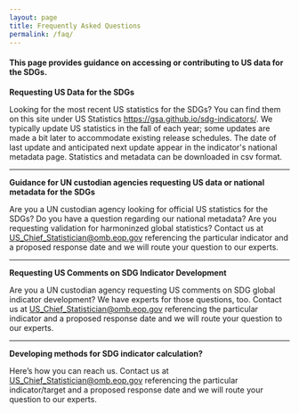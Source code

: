 ```yaml
---
layout: page
title: Frequently Asked Questions
permalink: /faq/
---
```


<h4>This page provides guidance on accessing or contributing to US data for the SDGs.</h4>

**Requesting US Data for the SDGs**
<p>Looking for the most recent US statistics for the SDGs? You can find them on this site under US Statistics <a href="https://gsa.github.io/sdg-indicators/">https://gsa.github.io/sdg-indicators/</a>. We typically update US statistics in the fall of each year; some updates are made a bit later to accommodate existing release schedules. The date of last update and anticipated next update appear in the indicator's national metadata page. Statistics and metadata can be downloaded in csv format.</p>

<hr/>

**Guidance for UN custodian agencies requesting US data or national metadata for the SDGs**
<p>Are you a UN custodian agency looking for official US statistics for the SDGs? Do you have a question regarding our national metadata? Are you requesting validation for harmoninzed global statistics? Contact us at <a href="mailto:US_Chief_Statistician@omb.eop.gov?subject=Validation%20for%20harmoninzed%20global%20statistics&body=Indicator%20Number%0A%0AProposed%20response date">US_Chief_Statistician@omb.eop.gov</a> referencing the particular indicator and a proposed response date and we will route your question to our experts.</p>

<hr/>

**Requesting US Comments on SDG Indicator Development**
<p>Are you a UN custodian agency requesting US comments on SDG global indicator development? We have experts for those questions, too. Contact us at <a href="mailto:US_Chief_Statistician@omb.eop.gov?subject=Development%20comments%20on%20Indicator%20No.%20&body=Indicator%20Number%0A%0AProposed%20response date">US_Chief_Statistician@omb.eop.gov</a> referencing the particular indicator and a proposed response date and we will route your question to our experts.</p>

<hr/>

**Developing methods for SDG indicator calculation?** 
<p>Here’s how you can reach us. Contact us at <a href="mailto:SDGs@omb.eop.gov?subject=Method%20for%20SDG%20Indicator%20calculation">US_Chief_Statistician@omb.eop.gov</a> referencing the particular indicator/target and a proposed response date and we will route your question to our experts.</p>
